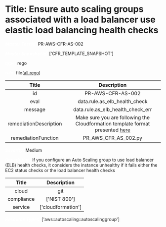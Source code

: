 



# Title: Ensure auto scaling groups associated with a load balancer use elastic load balancing health checks


***<font color="white">Master Test Id:</font>*** PR-AWS-CFR-AS-002

***<font color="white">Master Snapshot Id:</font>*** ['CFR_TEMPLATE_SNAPSHOT']

***<font color="white">type:</font>*** rego

***<font color="white">rule:</font>*** file([all.rego])  
  
  
  
  

|Title|Description|
| :---: | :---: |
|id|PR-AWS-CFR-AS-002|
|eval|data.rule.as_elb_health_check|
|message|data.rule.as_elb_health_check_err|
|remediationDescription|Make sure you are following the Cloudformation template format presented <a href='https://docs.aws.amazon.com/AWSCloudFormation/latest/UserGuide/aws-properties-as-group.html#cfn-as-group-healthchecktype' target='_blank'>here</a>|
|remediationFunction|PR_AWS_CFR_AS_002.py|


***<font color="white">Severity:</font>*** Medium

***<font color="white">Description:</font>*** If you configure an Auto Scaling group to use load balancer (ELB) health checks, it considers the instance unhealthy if it fails either the EC2 status checks or the load balancer health checks  
  
  

|Title|Description|
| :---: | :---: |
|cloud|git|
|compliance|['NIST 800']|
|service|['cloudformation']|


***<font color="white">Resource Types:</font>*** ['aws::autoscaling::autoscalinggroup']


[all.rego]: https://github.com/prancer-io/prancer-compliance-test/tree/master/aws/iac/all.rego

